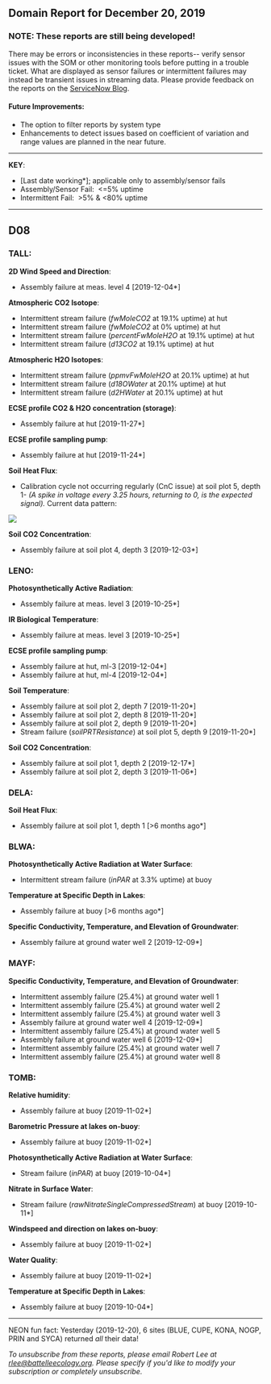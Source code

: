 ## Domain Report for December 20, 2019


### NOTE: These reports are still being developed!
There may be errors or inconsistencies in these reports-- verify sensor issues with the SOM or other monitoring tools before putting in a trouble ticket. What are displayed as sensor failures or intermittent failures may instead be transient issues in streaming data.
Please provide feedback on the reports on the [ServiceNow Blog](https://neon.service-now.com/community?id=community_blog&sys_id=9b4fbe8adbed734017ecf9041d9619be).

#### Future Improvements: 
 - The option to filter reports by system type 
 - Enhancements to detect issues based on coefficient of variation and range values are planned in the near future.

***

**KEY**:

 - [Last date working*]; applicable only to assembly/sensor fails
 - Assembly/Sensor Fail:&nbsp;&nbsp;<=5% uptime
 - Intermittent Fail:&nbsp;&nbsp;>5% & <80% uptime

***
## D08

### TALL:

**2D Wind Speed and Direction**:
 - Assembly failure at meas. level 4 [2019-12-04*]

**Atmospheric CO2 Isotope**:
 - Intermittent stream failure (_fwMoleCO2_ at 19.1% uptime) at hut
 - Intermittent stream failure (_fwMoleCO2_ at 0% uptime) at hut
 - Intermittent stream failure (_percentFwMoleH2O_ at 19.1% uptime) at hut
 - Intermittent stream failure (_d13CO2_ at 19.1% uptime) at hut

**Atmospheric H2O Isotopes**:
 - Intermittent stream failure (_ppmvFwMoleH2O_ at 20.1% uptime) at hut
 - Intermittent stream failure (_d18OWater_ at 20.1% uptime) at hut
 - Intermittent stream failure (_d2HWater_ at 20.1% uptime) at hut

**ECSE profile CO2 & H2O concentration (storage)**:
 - Assembly failure at hut [2019-11-27*]

**ECSE profile sampling pump**:
 - Assembly failure at hut [2019-11-24*]

**Soil Heat Flux**:
 - Calibration cycle not occurring regularly (CnC issue) at soil plot 5, depth 1- _(A spike in voltage every 3.25 hours, returning to 0, is the expected signal)._ Current data pattern:

<img src="/scratch/SOM/rollingAnalysis/RptDp00/smartAlerts/imgs/NEON.D08.TALL.DP0.00040.001.01800.005.501.000-2019-12-20.png">

**Soil CO2 Concentration**:
 - Assembly failure at soil plot 4, depth 3 [2019-12-03*]

### LENO:

**Photosynthetically Active Radiation**:
 - Assembly failure at meas. level 3 [2019-10-25*]

**IR Biological Temperature**:
 - Assembly failure at meas. level 3 [2019-10-25*]

**ECSE profile sampling pump**:
 - Assembly failure at hut, ml-3 [2019-12-04*]
 - Assembly failure at hut, ml-4 [2019-12-04*]

**Soil Temperature**:
 - Assembly failure at soil plot 2, depth 7 [2019-11-20*]
 - Assembly failure at soil plot 2, depth 8 [2019-11-20*]
 - Assembly failure at soil plot 2, depth 9 [2019-11-20*]
 - Stream failure (_soilPRTResistance_) at soil plot 5, depth 9 [2019-11-20*]

**Soil CO2 Concentration**:
 - Assembly failure at soil plot 1, depth 2 [2019-12-17*]
 - Assembly failure at soil plot 2, depth 3 [2019-11-06*]

### DELA:

**Soil Heat Flux**:
 - Assembly failure at soil plot 1, depth 1 [>6 months ago*]

### BLWA:

**Photosynthetically Active Radiation at Water Surface**:
 - Intermittent stream failure (_inPAR_ at 3.3% uptime) at buoy

**Temperature at Specific Depth in Lakes**:
 - Assembly failure at buoy [>6 months ago*]

**Specific Conductivity, Temperature, and Elevation of Groundwater**:
 - Assembly failure at ground water well 2 [2019-12-09*]

### MAYF:

**Specific Conductivity, Temperature, and Elevation of Groundwater**:
 - Intermittent assembly failure (25.4%) at ground water well 1
 - Intermittent assembly failure (25.4%) at ground water well 2
 - Intermittent assembly failure (25.4%) at ground water well 3
 - Assembly failure at ground water well 4 [2019-12-09*]
 - Intermittent assembly failure (25.4%) at ground water well 5
 - Assembly failure at ground water well 6 [2019-12-09*]
 - Intermittent assembly failure (25.4%) at ground water well 7
 - Intermittent assembly failure (25.4%) at ground water well 8

### TOMB:

**Relative humidity**:
 - Assembly failure at buoy [2019-11-02*]

**Barometric Pressure at lakes on-buoy**:
 - Assembly failure at buoy [2019-11-02*]

**Photosynthetically Active Radiation at Water Surface**:
 - Stream failure (_inPAR_) at buoy [2019-10-04*]

**Nitrate in Surface Water**:
 - Stream failure (_rawNitrateSingleCompressedStream_) at buoy [2019-10-11*]

**Windspeed and direction on lakes on-buoy**:
 - Assembly failure at buoy [2019-11-02*]

**Water Quality**:
 - Assembly failure at buoy [2019-11-02*]

**Temperature at Specific Depth in Lakes**:
 - Assembly failure at buoy [2019-10-04*]

***
NEON fun fact: Yesterday (2019-12-20), 6 sites (BLUE, CUPE, KONA, NOGP, PRIN and SYCA) returned _all_ their data!

_To unsubscribe from these reports, please email Robert Lee at rlee@battelleecology.org. Please specify if you'd like to modify your subscription or completely unsubscribe._
